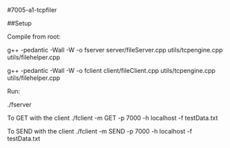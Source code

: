 #7005-a1-tcpfiler

##Setup

Compile from root:

g++ -pedantic -Wall -W -o fserver server/fileServer.cpp  utils/tcpengine.cpp utils/filehelper.cpp

g++ -pedantic -Wall -W -o fclient client/fileClient.cpp  utils/tcpengine.cpp utils/filehelper.cpp

Run:

./fserver

To GET with the client
./fclient -m GET -p 7000 -h localhost -f testData.txt

To SEND with the client
./fclient -m SEND -p 7000 -h localhost -f testData.txt
